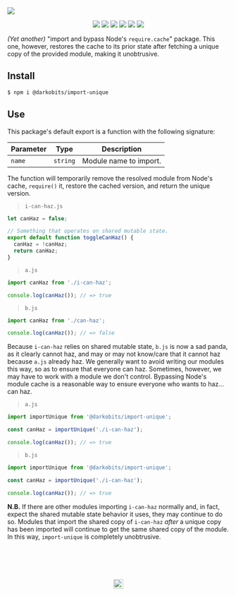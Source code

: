<a href="#top" id="top">
  <img src="https://user-images.githubusercontent.com/441546/41857985-986c12c0-784d-11e8-9e05-cb64ca41c70f.png" style="max-width: 100%">
</a>
<p align="center">
  <a href="https://www.npmjs.com/package/@darkobits/import-unique"><img src="https://img.shields.io/npm/v/@darkobits/import-unique.svg?style=flat-square"></a>
  <a href="https://travis-ci.org/darkobits/import-unique"><img src="https://img.shields.io/travis/darkobits/import-unique.svg?style=flat-square"></a>
  <a href="https://david-dm.org/darkobits/import-unique"><img src="https://img.shields.io/david/darkobits/import-unique.svg?style=flat-square"></a>
  <a href="https://www.codacy.com/app/darkobits/import-unique"><img src="https://img.shields.io/codacy/coverage/99618c780f75477d916ff4cd2265bb85.svg?style=flat-square"></a>
  <a href="https://github.com/conventional-changelog/standard-version"><img src="https://img.shields.io/badge/conventional%20commits-1.0.0-027dc6.svg?style=flat-square"></a>
  <a href="https://github.com/sindresorhus/xo"><img src="https://img.shields.io/badge/code_style-XO-e271a5.svg?style=flat-square"></a>
</p>

_(Yet another)_ "import and bypass Node's `require.cache`" package. This one, however, restores the cache to its prior state after fetching a unique copy of the provided module, making it unobtrusive.

## Install

```bash
$ npm i @darkobits/import-unique
```

## Use

This package's default export is a function with the following signature:

|Parameter|Type|Description|
|---|---|---|
|`name`|`string`|Module name to import.|

The function will temporarily remove the resolved module from Node's cache, `require()` it, restore the cached version, and return the unique version.

> `i-can-haz.js`

```js
let canHaz = false;

// Something that operates on shared mutable state.
export default function toggleCanHaz() {
  canHaz = !canHaz;
  return canHaz;
}
```

> `a.js`

```js
import canHaz from './i-can-haz';

console.log(canHaz()); // => true
```

> `b.js`

```js
import canHaz from './can-haz';

console.log(canHaz()); // => false
```

Because `i-can-haz` relies on shared mutable state, `b.js` is now a sad panda, as it clearly cannot haz, and may or may not know/care that it cannot haz because `a.js` already haz. We generally want to avoid writing our modules this way, so as to ensure that everyone can haz. Sometimes, however, we may have to work with a module we don't control. Bypassing Node's module cache is a reasonable way to ensure everyone who wants to haz... can haz.

> `a.js`

```js
import importUnique from '@darkobits/import-unique';

const canHaz = importUnique('./i-can-haz');

console.log(canHaz()); // => true
```

> `b.js`

```js
import importUnique from '@darkobits/import-unique';

const canHaz = importUnique('./i-can-haz');

console.log(canHaz()); // => true
```

**N.B.** If there are other modules importing `i-can-haz` normally and, in fact, expect the shared mutable state behavior it uses, they may continue to do so. Modules that import the shared copy of `i-can-haz` _after_ a unique copy has been imported will continue to get the same shared copy of the module. In this way, `import-unique` is completely unobtrusive.

## &nbsp;
<p align="center">
  <br>
  <img width="22" height="22" src="https://cloud.githubusercontent.com/assets/441546/25318539/db2f4cf2-2845-11e7-8e10-ef97d91cd538.png">
</p>
